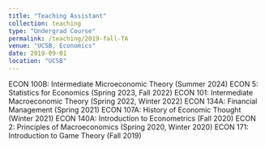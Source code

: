 ```yaml
---
title: "Teaching Assistant"
collection: teaching
type: "Undergrad Course"
permalink: /teaching/2019-fall-TA
venue: "UCSB, Economics"
date: 2019-09-01
location: "UCSB"
---
```


ECON 100B: Intermediate Microeconomic Theory (Summer 2024)
ECON 5: Statistics for Economics (Spring 2023, Fall 2022)
ECON 101: Intermediate Macroeconomic Theory (Spring 2022, Winter 2022)
ECON 134A: Financial Management (Spring 2021)
ECON 107A: History of Economic Thought (Winter 2021)
ECON 140A: Introduction to Econometrics (Fall 2020)
ECON 2: Principles of Macroeconomics (Spring 2020, Winter 2020)
ECON 171: Introduction to Game Theory (Fall 2019)
